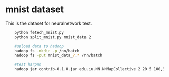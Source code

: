 mnist dataset
================

This is the dataset for neuralnetwork test.

```bash
    python fetech_mnist.py
    python split_mnist.py mnist_data 2

    #upload data to hadoop
    hadoop fs -mkdir -p /nn/batch
    hadoop fs -put mnist_data_?.* /nn/batch

    #test harpnn
    hadoop jar contrib-0.1.0.jar edu.iu.NN.NNMapCollective 2 20 5 100,32 2000 0 /nn
```
